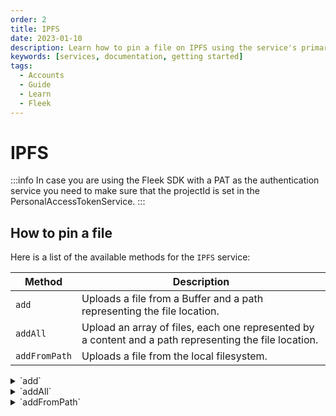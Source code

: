 ```yaml
---
order: 2
title: IPFS
date: 2023-01-10
description: Learn how to pin a file on IPFS using the service's primary methods. Upload files individually, in bulk, or directly from your local system.
keywords: [services, documentation, getting started]
tags:
  - Accounts
  - Guide
  - Learn
  - Fleek
---
```


# IPFS

:::info
In case you are using the Fleek SDK with a PAT as the authentication service you need to make sure that the projectId is set in the PersonalAccessTokenService.
:::

## How to pin a file

Here is a list of the available methods for the `IPFS` service:

| Method        | Description                                                                                            |
| ------------- | ------------------------------------------------------------------------------------------------------ |
| `add`         | Uploads a file from a Buffer and a path representing the file location.                                |
| `addAll`      | Upload an array of files, each one represented by a content and a path representing the file location. |
| `addFromPath` | Uploads a file from the local filesystem.                                                              |

<details>
<summary>`add`</summary>
***Parameters:***

> - `file`: Object of type `IpfsFile`

**Returns:**

> - `path`: Path of the file
> - `cid`: Content hash associated with the file
> - `size`: Size of the file

**Function types:**

```typescript
type IpfsFile = {
  path: string;
  content?: Buffer;
};

type UploadResult = {
  cid: CID;
  size: number;
  path: string;
};

add: (file: IpfsFile) => Promise<UploadResult>;
```

**Example:**

```typescript copy
// fleekSdk is an authenticated instance of FleekSDK
// with a selected projectId

const uploadToIPFS = async (filename: string, content: Buffer) => {
  const result = await fleekSdk.ipfs().add({
    path: filename,
    content: content,
  });

  return result;
};
```

</details>

<details>
<summary>`addAll`</summary>
***Parameters:***

> - `files`: List of Objects of type `IpfsFile`
> - `options`: Optional Object with properties:
> - `wrapWithDirectory`: boolean if is folder

**_Returns:_**

> - `UploadResult[]`: List of Objects with properties:
>   - `path`: Path of the file
>   - `cid`: Content hash associated with the file
>   - `size`: Size of the file

**_Function types:_**

```typescript
type IpfsFile = {
  path: string;
  content?: Buffer;
};

type UploadResult = {
  cid: CID;
  size: number;
  path: string;
};

addAll: (files: IpfsFile[], options?: AddAllOptions) => Promise<UploadResult[]>;
```

**_Example:_**

```typescript copy
// fleekSdk is an authenticated instance of FleekSDK
// with a selected projectId

import { type IpfsFile } from '@fleekxyz/sdk';

const uploadToIPFS = async (files: IpfsFile[]) => {
  const result = await fleekSdk.ipfs().addAll(files);

  return result;
};
```

</details>

<details>
<summary>`addFromPath`</summary>

#### **_Parameters_**

> - `path`: String path of file in local filesystem
> - `options:` Optional Object with properties:
> - `wrapWithDirectory`: boolean if is folder

#### **Returns**

> - `UploadResult[]`: List of Objects with properties:
>   - `path`: Path of the file
>   - `cid`: Content hash associated with the file
>   - `size`: Size of the file

#### **Function types**

```typescript
type AddFromPathOptions = {
  wrapWithDirectory?: boolean;
};

type UploadResult = {
  cid: CID;
  size: number;
  path: string;
};

addFromPath: (path: string, options?: AddFromPathOptions) =>
  Promise<UploadResult[]>;
```

### **Example**

```typescript copy
// fleekSdk is an authenticated instance of FleekSDK
// with a selected projectId

const uploadToIPFS = async (filePath: string) => {
  const result = await fleekSdk.ipfs().addFromPath(filePath);

  return result;
};
```

</details>
